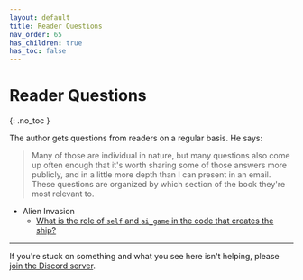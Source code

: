 ```yaml
---
layout: default
title: Reader Questions
nav_order: 65
has_children: true
has_toc: false
---
```


# Reader Questions
{: .no_toc }

The author gets questions from readers on a regular basis. He says:
> Many of those are individual in nature, but many questions also come up often enough that it's worth sharing some of those answers more publicly, and in a little more depth than I can present in an email. These questions are organized by which section of the book they're most relevant to.

- Alien Invasion
  - [What is the role of `self` and `ai_game` in the code that creates the ship?](../reader_questions/ship_self/)

---

If you're stuck on something and what you see here isn't helping, please  [join the Discord server](https://discord.gg/KzzTBbr).
